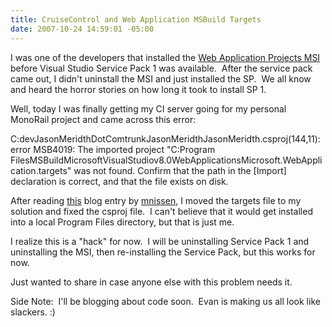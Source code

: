 ```yaml
---
title: CruiseControl and Web Application MSBuild Targets
date: 2007-10-24 14:59:01 -05:00
---
```


I was one of the developers that installed the [Web Application Projects MSI](http://msdn2.microsoft.com/en-us/asp.net/Aa336618.aspx) before Visual Studio Service Pack 1 was available.  After the service pack came out, I didn't uninstall the MSI and just installed the SP.  We all know and heard the horror stories on how long it took to install SP 1.

Well, today I was finally getting my CI server going for my personal MonoRail project and came across this error:  
  
C:devJasonMeridthDotComtrunkJasonMeridthJasonMeridth.csproj(144,11): error MSB4019: The imported project "C:Program FilesMSBuildMicrosoftVisualStudiov8.0WebApplicationsMicrosoft.WebApplication.targets" was not found. Confirm that the path in the [Import] declaration is correct, and that the file exists on disk.

After reading [this](http://weblogs.asp.net/mnissen/archive/2006/06/19/Building-Web-Application-Projects-with-CCNET.aspx#comments) blog entry by [mnissen](http://weblogs.asp.net/mnissen/default.aspx), I moved the targets file to my solution and fixed the csproj file.  I can't believe that it would get installed into a local Program Files directory, but that is just me.

I realize this is a "hack" for now.  I will be uninstalling Service Pack 1 and uninstalling the MSI, then re-installing the Service Pack, but this works for now.

Just wanted to share in case anyone else with this problem needs it.

Side Note:  I'll be blogging about code soon.  Evan is making us all look like slackers. :)
